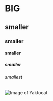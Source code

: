 # BIG
## smaller
### smaller
#### smaller
##### smaller
###### smallest

![Image of Yaktocat](https://octodex.github.com/images/yaktocat.png)
